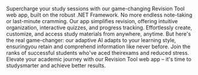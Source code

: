 Supercharge your study sessions with our game-changing Revision Tool web app, built on the robust .NET Framework. No more endless note-taking or last-minute cramming. Our app simplifies revision, offering intuitive organization, interactive quizzes, and progress tracking. Effortlessly create, customize, and access study materials from anywhere, anytime. But here's the real game-changer: our adaptive AI adapts to your learning style, ensuringyou retain and comprehend information like never before. Join the ranks of successful students who've aced theirexams and reduced stress. Elevate your academic journey with our Revision Tool web app – it's time to studysmarter and achieve better results. 
